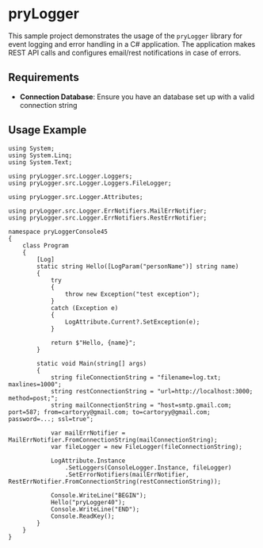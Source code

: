 # pryLogger

This sample project demonstrates the usage of the `pryLogger` library for event logging and error handling in a C# application. The application makes REST API calls and configures email/rest notifications in case of errors.

## Requirements

- **Connection Database**: Ensure you have an database set up with a valid connection string

## Usage Example

```
using System;
using System.Linq;
using System.Text;

using pryLogger.src.Logger.Loggers;
using pryLogger.src.Logger.Loggers.FileLogger;

using pryLogger.src.Logger.Attributes;

using pryLogger.src.Logger.ErrNotifiers.MailErrNotifier;
using pryLogger.src.Logger.ErrNotifiers.RestErrNotifier;

namespace pryLoggerConsole45
{
    class Program
    {
        [Log]
        static string Hello([LogParam("personName")] string name)
        {
            try
            {
                throw new Exception("test exception");
            }
            catch (Exception e)
            {
                LogAttribute.Current?.SetException(e);
            }

            return $"Hello, {name}";
        }

        static void Main(string[] args)
        {
            string fileConnectionString = "filename=log.txt; maxlines=1000";
            string restConnectionString = "url=http://localhost:3000; method=post;";
            string mailConnectionString = "host=smtp.gmail.com; port=587; from=cartoryy@gmail.com; to=cartoryy@gmail.com; password=...; ssl=true";

            var mailErrNotifier = MailErrNotifier.FromConnectionString(mailConnectionString);
            var fileLogger = new FileLogger(fileConnectionString);

            LogAttribute.Instance
                .SetLoggers(ConsoleLogger.Instance, fileLogger)
                .SetErrorNotifiers(mailErrNotifier, RestErrNotifier.FromConnectionString(restConnectionString));

            Console.WriteLine("BEGIN");
            Hello("pryLogger40");
            Console.WriteLine("END");
            Console.ReadKey();
        }
    }
}
